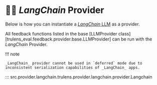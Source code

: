 # 🦜️🔗 _LangChain_ Provider

Below is how you can instantiate a [_LangChain_ LLM](https://python.langchain.com/docs/modules/model_io/llms/) as a provider.

All feedback functions listed in the base [LLMProvider
class][trulens_eval.feedback.provider.base.LLMProvider] can be run with the _LangChain_ Provider.

!!! note

    _LangChain_ provider cannot be used in `deferred` mode due to inconsistent serialization capabilities of _LangChain_ apps.

::: src.provider.langchain.trulens.provider.langchain.provider.Langchain
